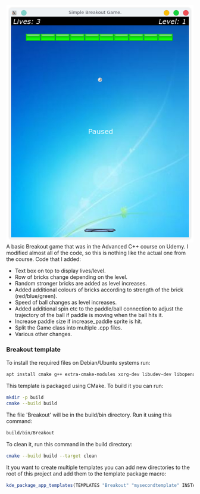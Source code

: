 <img src="./Breakout.png" alt="Picture of Breakout game">
A basic Breakout game that was in the Advanced C++ course on Udemy.
I modified almost all of the code, so this is nothing like the actual one from the course. 
Code that I added:
<ul>
    <li>Text box on top to display lives/level.</li>
    <li>Row of bricks change depending on the level.</li>
    <li>Random stronger bricks are added as level increases.</li>
    <li>Added additional colours of bricks according to strength of the brick (red/blue/green).</li>
    <li>Speed of ball changes as level increases.</li>
    <li>Added additional spin etc to the paddle/ball connection to adjust the trajectory of the ball if paddle is moving when the ball hits it.</li>
    <li>Increase paddle size if increase_paddle sprite is hit.</li>
    <li>Split the Game class into multiple .cpp files.</li>
    <li>Various other changes.</li>
</ul>


### Breakout template
To install the required files on Debian/Ubuntu systems run:
```bash
apt install cmake g++ extra-cmake-modules xorg-dev libudev-dev libopenal-dev libvorbis-dev libflac-dev libsfml-dev
```
This template is packaged using CMake.
To build it you can run:
```bash
mkdir -p build
cmake --build build
```
The file 'Breakout' will be in the build/bin directory. Run it using this command:
```bash
build/bin/Breakout
```

To clean it, run this command in the build directory:
```bash
cmake --build build --target clean
```

It you want to create multiple templates you can add new directories to the root
of this project and add them to the template package macro:  
```cmake
kde_package_app_templates(TEMPLATES "Breakout" "mysecondtemplate" INSTALL_DIR ...)
```

